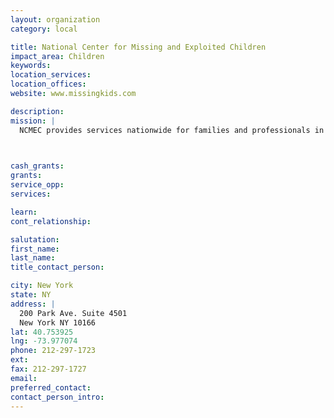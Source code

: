 ```yaml
---
layout: organization
category: local

title: National Center for Missing and Exploited Children
impact_area: Children
keywords: 
location_services: 
location_offices: 
website: www.missingkids.com

description: 
mission: |
  NCMEC provides services nationwide for families and professionals in the prevention of abducted, endangered, and sexually exploited children. NCMEC also assists law enforcement in the prosecution of the criminals who perpetrate these terrible crimes.

  

cash_grants: 
grants: 
service_opp: 
services: 

learn: 
cont_relationship: 

salutation: 
first_name: 
last_name: 
title_contact_person: 

city: New York
state: NY
address: |
  200 Park Ave. Suite 4501    
  New York NY 10166
lat: 40.753925
lng: -73.977074
phone: 212-297-1723
ext: 
fax: 212-297-1727
email: 
preferred_contact: 
contact_person_intro: 
---
```

